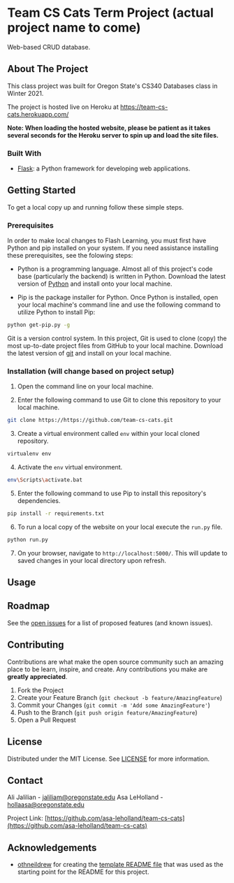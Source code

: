 # Team CS Cats Term Project (actual project name to come)
Web-based CRUD database. 


<!-- ABOUT THE PROJECT -->
## About The Project

This class project was built for Oregon State's CS340 Databases class in Winter 2021.

The project is hosted live on Heroku at https://team-cs-cats.herokuapp.com/

**Note: When loading the hosted website, please be patient as it takes several seconds for the Heroku server to spin up and load the site files.**


<!-- ### Built With -->
### Built With
* [Flask](https://flask.palletsprojects.com/en/1.1.x/): a Python framework for developing web applications. 



<!-- GETTING STARTED -->
## Getting Started

To get a local copy up and running follow these simple steps.

### Prerequisites

In order to make local changes to Flash Learning, you must first have Python and pip installed on your system. If you need assistance installing these prerequisites, see the folowing steps:
* Python is a programming language. Almost all of this project's code base (particularly the backend) is written in Python. Download the latest version of [Python](https://www.python.org/downloads/) and install onto your local machine.

* Pip is the package installer for Python. Once Python is installed, open your local machine's command line and use the following command to utilize Python to install Pip:
```sh
python get-pip.py -g
```

Git is a version control system. In this project, Git is used to clone (copy) the most up-to-date project files from GitHub to your local machine. Download the latest version of [git](https://git-scm.com/download/win) and install on your local machine.


### Installation (will change based on project setup) 

1. Open the command line on your local machine.

2. Enter the following command to use Git to clone this repository to your local machine.
```sh
git clone https://https://github.com/team-cs-cats.git
```
3. Create a virtual environment called `env` within your local cloned repository.
```sh
virtualenv env
```
4. Activate the `env` virtual environment.
```sh
env\Scripts\activate.bat
```
5. Enter the following command to use Pip to install this repository's dependencies.
```sh
pip install -r requirements.txt
```
6. To run a local copy of the website on your local execute the `run.py` file.
```sh
python run.py
```
7. On your browser, navigate to `http://localhost:5000/`. This will update to saved changes in your local directory upon refresh.


<!-- USAGE EXAMPLES -->
## Usage



<!-- ROADMAP -->
## Roadmap

See the [open issues](https://github.com/asa-leholland/team-cs-cats/issues) for a list of proposed features (and known issues).



<!-- CONTRIBUTING -->
## Contributing

Contributions are what make the open source community such an amazing place to be learn, inspire, and create. Any contributions you make are **greatly appreciated**.

1. Fork the Project
2. Create your Feature Branch (`git checkout -b feature/AmazingFeature`)
3. Commit your Changes (`git commit -m 'Add some AmazingFeature'`)
4. Push to the Branch (`git push origin feature/AmazingFeature`)
5. Open a Pull Request



<!-- LICENSE -->
## License

Distributed under the MIT License. See [LICENSE](https://github.com/asa-leholland/team-cs-cats/LICENSE.txt) for more information.



<!-- CONTACT -->
## Contact

Ali Jalilian - jaliliam@oregonstate.edu
Asa LeHolland - hollaasa@oregonstate.edu

Project Link: [https://github.com/asa-leholland/team-cs-cats](https://github.com/asa-leholland/team-cs-cats)



<!-- ACKNOWLEDGEMENTS -->
## Acknowledgements

* [othneildrew](https://github.com/othneildrew) for creating the [template README file](https://github.com/othneildrew/Best-README-Template) that was used as the starting point for the README for this project. 





<!-- MARKDOWN LINKS & IMAGES (to be added as needed) -->
<!-- [example-use]: images/{filename}.gif -->

